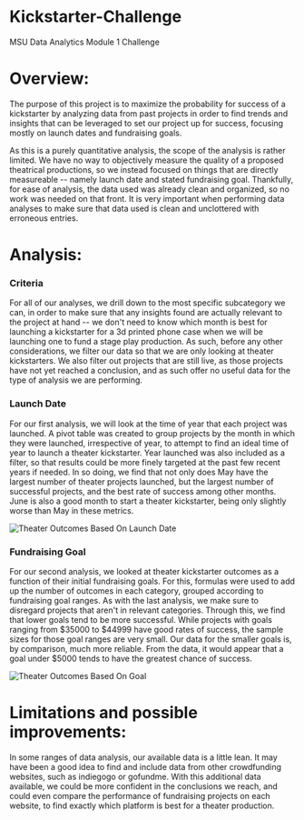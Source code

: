 # Kickstarter-Challenge
MSU Data Analytics Module 1 Challenge

# Overview:

The purpose of this project is to maximize the probability for success of a kickstarter by analyzing data from past projects in order to find trends and insights that can be leveraged to set our project up for success, focusing mostly on launch dates and fundraising goals.

As this is a purely quantitative analysis, the scope of the analysis is rather limited.  We have no way to objectively measure the quality of a proposed theatrical productions, so we instead focused on things that are directly measureable -- namely launch date and stated fundraising goal.  Thankfully, for ease of analysis, the data used was already clean and organized, so no work was needed on that front.  It is very important when performing data analyses to make sure that data used is clean and unclottered with erroneous entries.

# Analysis:

### Criteria

For all of our analyses, we drill down to the most specific subcategory we can, in order to make sure that any insights found are actually relevant to the project at hand -- we don't need to know which month is best for launching a kickstarter for a 3d printed phone case when we will be launching one to fund a stage play production.  As such, before any other considerations, we filter our data so that we are only looking at theater kickstarters.  We also filter out projects that are still live, as those projects have not yet reached a conclusion, and as such offer no useful data for the type of analysis we are performing.

### Launch Date

For our first analysis, we will look at the time of year that each project was launched.  A pivot table was created to group projects by the month in which they were launched, irrespective of year, to attempt to find an ideal time of year to launch a theater kickstarter.  Year launched was also included as a filter, so that results could be more finely targeted at the past few recent years if needed.  In so doing, we find that not only does May have the largest number of theater projects launched, but the largest number of successful projects, and the best rate of success among other months.  June is also a good month to start a theater kickstarter, being only slightly worse than May in these metrics.

![Theater Outcomes Based On Launch Date](https://user-images.githubusercontent.com/38693762/147396249-e61d0a6f-3a42-4781-8b46-044fc3c35da5.png)


### Fundraising Goal

For our second analysis, we looked at theater kickstarter outcomes as a function of their initial fundraising goals.  For this, formulas were used to add up the number of outcomes in each category, grouped according to fundraising goal ranges.  As with the last analysis, we make sure to disregard projects that aren't in relevant categories.  Through this, we find that lower goals tend to be more successful.  While projects with goals ranging from $35000 to $44999 have good rates of success, the sample sizes for those goal ranges are very small.  Our data for the smaller goals is, by comparison, much more reliable.  From the data, it would appear that a goal under $5000 tends to have the greatest chance of success.

![Theater Outcomes Based On Goal](https://user-images.githubusercontent.com/38693762/147396253-65a3a4e2-031b-462d-b56f-49518e37c71d.png)

# Limitations and possible improvements:

In some ranges of data analysis, our available data is a little lean.  It may have been a good idea to find and include data from other crowdfunding websites, such as indiegogo or gofundme.  With this additional data available, we could be more confident in the conclusions we reach, and could even compare the performance of fundraising projects on each website, to find exactly which platform is best for a theater production.

